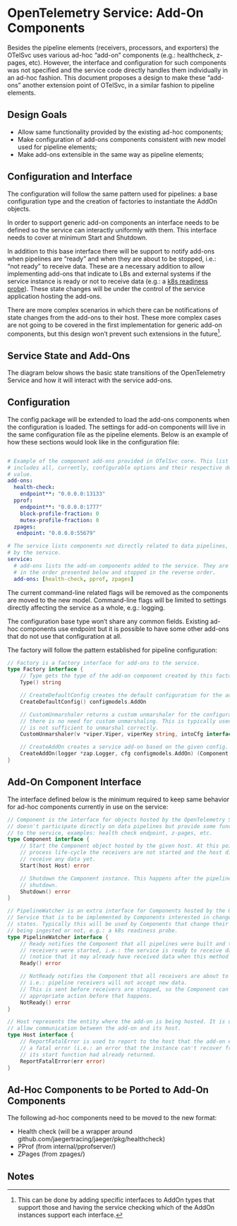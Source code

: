 # OpenTelemetry Service: Add-On Components

Besides the pipeline elements (receivers, processors, and exporters) the OTelSvc
uses various ad-hoc “add-on” components (e.g.: healthcheck, z-pages, etc). 
However, the interface and configuration for such components was not specified 
and the service code directly handles them individually in an ad-hoc fashion. 
This document proposes a design to make these “add-ons” another extension point 
of OTelSvc, in a similar fashion to pipeline elements.

## Design Goals

*   Allow same functionality provided by the existing ad-hoc components;
*   Make configuration of add-ons components consistent with new model used for 
pipeline elements;
*   Make add-ons extensible in the same way as pipeline elements;


## Configuration and Interface

The configuration will follow the same pattern used for pipelines: a base 
configuration type and the creation of factories to instantiate the AddOn objects.

In order to support generic add-on components an interface needs to be defined 
so the service can interactly uniformly with them. This interface needs to cover 
at minimum Start and Shutdown. 

In addition to this base interface there will be support to notify add-ons when 
pipelines are “ready” and when they are about to be stopped, i.e.: “not ready” 
to receive data. These are a necessary addition to allow implementing add-ons 
that indicate to LBs and external systems if the service instance is ready or 
not to receive data 
(e.g.: a [k8s readiness probe](https://kubernetes.io/docs/tasks/configure-pod-container/configure-liveness-readiness-probes/#define-readiness-probes)). 
These state changes will be under the control of the service application hosting 
the add-ons.

There are more complex scenarios in which there can be notifications of state 
changes from the add-ons to their host. These more complex cases are not going 
to be covered in the first implementation for generic add-on components, but 
this design won’t prevent such extensions in the future[^1].


## Service State and Add-Ons

The diagram below shows the basic state transitions of the OpenTelemetry Service 
and how it will interact with the service add-ons.


## Configuration

The config package will be extended to load the add-ons components when the 
configuration is loaded. The settings for add-on components will live in the 
same configuration file as the pipeline elements. Below is an example of how 
these sections would look like in the configuration file:

```yaml

# Example of the component add-ons provided in OTelSvc core. This list below
# includes all, currently, configurable options and their respective default
# value.
add-ons:
  health-check:
    endpoint**: "0.0.0.0:13133"
  pprof:
    endpoint**: "0.0.0.0:1777"
    block-profile-fraction: 0
    mutex-profile-fraction: 0
  zpages:
   endpoint: "0.0.0.0:55679"

# The service lists components not directly related to data pipelines, but used
# by the service.
service:
  # add-ons lists the add-on components added to the service. They are started
  # in the order presented below and stopped in the reverse order.
  add-ons: [health-check, pprof, zpages]
```

The current command-line related flags will be removed as the components are 
moved to the new model. Command-line flags will be limited to settings directly 
affecting the service as a whole, e.g.: logging.

The configuration base type won’t share any common fields. Existing ad-hoc 
components use endpoint but it is possible to have some other add-ons that do 
not use that configuration at all.

The factory will follow the pattern established for pipeline configuration:

```go
// Factory is a factory interface for add-ons to the service.
type Factory interface {
    // Type gets the type of the add-on component created by this factory.
    Type() string 

    // CreateDefaultConfig creates the default configuration for the add-on.
    CreateDefaultConfig() configmodels.AddOn 

    // CustomUnmarshaler returns a custom unmarshaler for the configuration or nil if
    // there is no need for custom unmarshaling. This is typically used if viper.Unmarshal()
    // is not sufficient to unmarshal correctly.
    CustomUnmarshaler(v *viper.Viper, viperKey string, intoCfg interface{}) CustomUnmarshaler 

    // CreateAddOn creates a service add-on based on the given config.
    CreateAddOn(logger *zap.Logger, cfg configmodels.AddOn) (Component, error)
}
```


## Add-On Component Interface

The interface defined below is the minimum required to keep same behavior for 
ad-hoc components currently in use on the service:

```go
// Component is the interface for objects hosted by the OpenTelemetry Service that
// doesn't participate directly on data pipelines but provide some functionality
// to the service, examples: health check endpoint, z-pages, etc.
type Component interface {
    // Start the Component object hosted by the given host. At this point in the
    // process life-cycle the receivers are not started and the host did not
    // receive any data yet.
    Start(host Host) error 

    // Shutdown the Component instance. This happens after the pipelines were
    // shutdown.
    Shutdown() error
}

// PipelineWatcher is an extra interface for Components hosted by the OpenTelemetry
// Service that is to be implemented by Components interested in changes to pipeline
// states. Typically this will be used by Components that change their behavior if data is
// being ingested or not, e.g.: a k8s readiness probe.
type PipelineWatcher interface {
    // Ready notifies the Component that all pipelines were built and the
    // receivers were started, i.e.: the service is ready to receive data
    // (notice that it may already have received data when this method is called).
    Ready() error 

    // NotReady notifies the Component that all receivers are about to be stopped,
    // i.e.: pipeline receivers will not accept new data.
    // This is sent before receivers are stopped, so the Component can take any
    // appropriate action before that happens.
    NotReady() error
}

// Host represents the entity where the add-on is being hosted. It is used to
// allow communication between the add-on and its host.
type Host interface {
    // ReportFatalError is used to report to the host that the add-on encountered
    // a fatal error (i.e.: an error that the instance can't recover from) after
    // its start function had already returned.
    ReportFatalError(err error)
}
```

## Ad-Hoc Components to be Ported to Add-On Components

The following ad-hoc components need to be moved to the new format:

*   Health check (will be a wrapper around github.com/jaegertracing/jaeger/pkg/healthcheck)
*   PProf (from internal/pprofserver/)
*   ZPages (from zpages/)

## Notes

[^1]:
     This can be done by adding specific interfaces to AddOn types that support 
     those and having the service checking which of the AddOn instances support 
     each interface.
